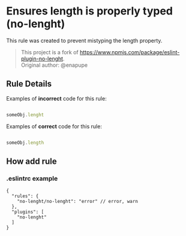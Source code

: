 # Ensures length is properly typed (no-lenght)

This rule was created to prevent mistyping the length property.

> This project is a fork of https://www.npmjs.com/package/eslint-plugin-no-lenght.  
Original author: @enapupe


## Rule Details

Examples of **incorrect** code for this rule:

```js

someObj.lenght

```

Examples of **correct** code for this rule:

```js

someObj.length

```

## How add rule

### .eslintrc example
```
{
  "rules": {
    "no-lenght/no-lenght": "error" // error, warn
  },
  "plugins": [
    "no-lenght"
  ]
}
```